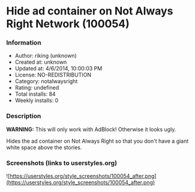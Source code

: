 # Hide ad container on Not Always Right Network (100054)

### Information
- Author: riking (unknown)
- Created at: unknown
- Updated at: 4/6/2014, 10:00:03 PM
- License: NO-REDISTRIBUTION
- Category: notalwaysright
- Rating: undefined
- Total installs: 84
- Weekly installs: 0


### Description
<b>WARNING:</b> This will only work with AdBlock! Otherwise it looks ugly.

Hides the ad container on Not Always Right so that you don't have a giant white space above the stories.


### Screenshots (links to userstyles.org)
![https://userstyles.org/style_screenshots/100054_after.png](https://userstyles.org/style_screenshots/100054_after.png)


